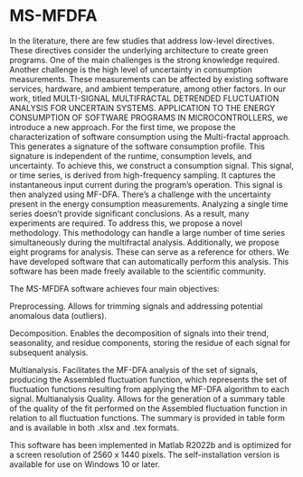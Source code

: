 # MS-MFDFA
In the literature, there are few studies that address low-level directives.
These directives consider the underlying architecture to create green programs. One of the main challenges is the strong knowledge required. Another
challenge is the high level of uncertainty in consumption measurements. These measurements can be affected by existing software services, hardware,
and ambient temperature, among other factors. In our work, titled MULTI-SIGNAL MULTIFRACTAL DETRENDED FLUCTUATION ANALYSIS FOR UNCERTAIN SYSTEMS. 
APPLICATION TO THE ENERGY CONSUMPTION OF SOFTWARE PROGRAMS IN MICROCONTROLLERS, we introduce a new approach. For the first time, we propose the 
characterization of software consumption using the Multi-fractal approach. This generates a signature of the software consumption profile. This 
signature is independent of the runtime, consumption levels, and uncertainty.
To achieve this, we construct a consumption signal. This signal, or time series, is derived from high-frequency sampling. It captures the 
instantaneous input current during the program’s operation. This signal is then analyzed using MF-DFA.
There’s a challenge with the uncertainty present in the energy consumption measurements. Analyzing a single time series doesn’t provide significant
conclusions. As a result, many experiments are required. To address this, we propose a novel methodology. This methodology can handle a large number
of time series simultaneously during the multifractal analysis.
Additionally, we propose eight programs for analysis. These can serve as a reference for others. We have developed software that can automatically
perform this analysis. This software has been made freely available to the scientific community.

The MS-MFDFA software achieves four main objectives:

Preprocessing. Allows for trimming signals and addressing potential anomalous data (outliers).

Decomposition. Enables the decomposition of signals into their trend, seasonality, and residue components, storing the residue of each signal
for subsequent analysis.

Multianalysis. Facilitates the MF-DFA analysis of the set of signals, producing the Assembled fluctuation function, which represents the set
of fluctuation functions resulting from applying the MF-DFA algorithm to each signal.
Multianalysis Quality. Allows for the generation of a summary table of the quality of the fit performed on the Assembled fluctuation function
in relation to all fluctuation functions. The summary is provided in table form and is available in both .xlsx and .tex formats.

This software has been implemented in Matlab R2022b and is optimized for a screen resolution of 2560 x 1440 pixels. The self-installation version is
available for use on Windows 10 or later.
